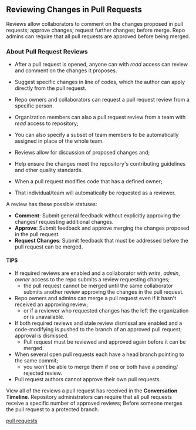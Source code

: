 ## Reviewing Changes in Pull Requests
Reviews allow collaborators to comment on the changes proposed in pull requests; approve changes; request further changes; before merge.
Repo admins can require that all pull requests are approved before being merged.

### About Pull Request Reviews
- After a pull request is opened, anyone can with *read* access can review and comment on the changes it proposes.
- Suggest specific changes in line of codes, which the author can apply directly from the pull request.
- Repo owners and collaborators can request a pull request review from a specific person.
- Organization members can also a pull request review from a team with *read* access to repository;
- You can also specify a subset of team members to be automatically assigned in place of the whole team.

- Reviews allow for discussion of proposed changes and;
- Help ensure the changes meet the repository's contributing guidelines and other quality standards.
- When a pull request modifies code that has a defined owner;
- That individual/team will automatically be requested as a reviewer.

A review has these possible statuses:
- **Comment**: Submit general feedback without explicitly approving the changes/ requesting additional changes.
- **Approve**: Submit feedback and approve merging the changes proposed in the pull request.
- **Request Changes**: Submit feedback that must be addressed before the pull request can be merged.

#### TIPS
- If required reviews are enabled and a collaborator with *write*, *admin*, *owner* access to the repo submits a review requesting changes;
  - the pull request cannot be merged until the same collaborator submits another review approving the changes in the pull request.
- Repo owners and admins can merge a pull request even if it hasn't received an approving review;
  - or if a reviewer who requested changes has the left the organization or is unavailable.
- If both required reviews and stale review dismissal are enabled and a code-modifying is pushed to the branch of an approved pull request; approval is dismissed.
  - Pull request must be reviewed and approved again before it can be merged.
- When several open pull requests each have a head branch pointing to the same commit;
  - you won't be able to merge them if one or both have a pending/ rejected review.
- Pull request authors cannot approve their own pull requests.

View all of the reviews a pull request has received in the **Conversation Timeline**.
Repository administrators can require that all pull requests receive a specific number of approved reviews;
Before someone merges the pull request to a protected branch.

[pull requests](https://docs.github.com/en/github/collaborating-with-pull-requests/reviewing-changes-in-pull-requests/about-pull-request-reviews)



